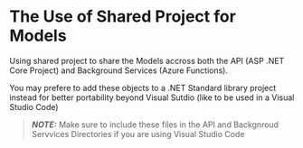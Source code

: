﻿# The Use of Shared Project for Models

Using shared project to share the Models accross both the API (ASP .NET Core Project) and Background Services (Azure Functions).

You may prefere to add these objects to a .NET Standard library project instead for better portability beyond Visual Sutdio (like to be used in a Visual Studio Code)

> ***NOTE:*** Make sure to include these files in the API and Backgnroud Servvices Directories if you are using Visual Studio Code